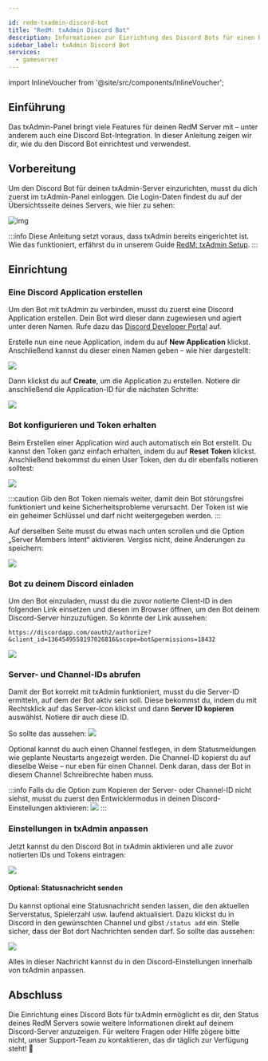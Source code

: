 ```yaml
---

id: redm-txadmin-discord-bot
title: "RedM: txAdmin Discord Bot"  
description: Informationen zur Einrichtung des Discord Bots für einen RedM txAdmin Server von ZAP-Hosting – ZAP-Hosting.com Dokumentation  
sidebar_label: txAdmin Discord Bot  
services:  
  - gameserver  
---
```


import InlineVoucher from '@site/src/components/InlineVoucher';


## Einführung  
Das txAdmin-Panel bringt viele Features für deinen RedM Server mit – unter anderem auch eine Discord Bot-Integration. In dieser Anleitung zeigen wir dir, wie du den Discord Bot einrichtest und verwendest.

<InlineVoucher />

## Vorbereitung

Um den Discord Bot für deinen txAdmin-Server einzurichten, musst du dich zuerst im txAdmin-Panel einloggen. Die Login-Daten findest du auf der Übersichtsseite deines Servers, wie hier zu sehen:

![img](https://screensaver01.zap-hosting.com/index.php/s/6gJa3qsymE2kzCi/download)

:::info
Diese Anleitung setzt voraus, dass txAdmin bereits eingerichtet ist. Wie das funktioniert, erfährst du in unserem Guide [RedM: txAdmin Setup](redm-txadmin-setup.md).
:::

## Einrichtung

### Eine Discord Application erstellen

Um den Bot mit txAdmin zu verbinden, musst du zuerst eine Discord Application erstellen. Dein Bot wird dieser dann zugewiesen und agiert unter deren Namen. Rufe dazu das [Discord Developer Portal](https://discord.com/developers/applications/) auf.

Erstelle nun eine neue Application, indem du auf **New Application** klickst. Anschließend kannst du dieser einen Namen geben – wie hier dargestellt:

![](https://screensaver01.zap-hosting.com/index.php/s/YPbPtRaPEHZ7pB4/preview)

Dann klickst du auf **Create**, um die Application zu erstellen. Notiere dir anschließend die Application-ID für die nächsten Schritte:

![](https://screensaver01.zap-hosting.com/index.php/s/tzBNzKBGzX8j4EK/preview)

### Bot konfigurieren und Token erhalten

Beim Erstellen einer Application wird auch automatisch ein Bot erstellt. Du kannst den Token ganz einfach erhalten, indem du auf **Reset Token** klickst. Anschließend bekommst du einen User Token, den du dir ebenfalls notieren solltest:

![](https://screensaver01.zap-hosting.com/index.php/s/5ypmywwPJxRAFax/preview)

:::caution
Gib den Bot Token niemals weiter, damit dein Bot störungsfrei funktioniert und keine Sicherheitsprobleme verursacht. Der Token ist wie ein geheimer Schlüssel und darf nicht weitergegeben werden.
:::

Auf derselben Seite musst du etwas nach unten scrollen und die Option „Server Members Intent“ aktivieren. Vergiss nicht, deine Änderungen zu speichern:

![](https://screensaver01.zap-hosting.com/index.php/s/c5SnKpn4GXtGM38/preview)

### Bot zu deinem Discord einladen

Um den Bot einzuladen, musst du die zuvor notierte Client-ID in den folgenden Link einsetzen und diesen im Browser öffnen, um den Bot deinem Discord-Server hinzuzufügen. So könnte der Link aussehen:

```
https://discordapp.com/oauth2/authorize?&client_id=1364549558197026816&scope=bot&permissions=18432
```

![](https://screensaver01.zap-hosting.com/index.php/s/yKX4ocRtrZ7zLWB/preview)

### Server- und Channel-IDs abrufen

Damit der Bot korrekt mit txAdmin funktioniert, musst du die Server-ID ermitteln, auf dem der Bot aktiv sein soll.
Diese bekommst du, indem du mit Rechtsklick auf das Server-Icon klickst und dann **Server ID kopieren** auswählst. Notiere dir auch diese ID.

So sollte das aussehen:
![](https://screensaver01.zap-hosting.com/index.php/s/6RywsHBecDb2Aeb/preview)

Optional kannst du auch einen Channel festlegen, in dem Statusmeldungen wie geplante Neustarts angezeigt werden. Die Channel-ID kopierst du auf dieselbe Weise – nur eben für einen Channel.
Denk daran, dass der Bot in diesem Channel Schreibrechte haben muss.

:::info
Falls du die Option zum Kopieren der Server- oder Channel-ID nicht siehst, musst du zuerst den Entwicklermodus in deinen Discord-Einstellungen aktivieren:
![](https://screensaver01.zap-hosting.com/index.php/s/EE26GrtQ6j6rHjB/preview) 
:::

### Einstellungen in txAdmin anpassen

Jetzt kannst du den Discord Bot in txAdmin aktivieren und alle zuvor notierten IDs und Tokens eintragen:

![](https://screensaver01.zap-hosting.com/index.php/s/HBAEi9c7dMLLCBy/preview)

#### Optional: Statusnachricht senden

Du kannst optional eine Statusnachricht senden lassen, die den aktuellen Serverstatus, Spielerzahl usw. laufend aktualisiert. Dazu klickst du in Discord in den gewünschten Channel und gibst `/status add` ein. Stelle sicher, dass der Bot dort Nachrichten senden darf. So sollte das aussehen:

![](https://screensaver01.zap-hosting.com/index.php/s/XnzsK4NGZTHYsM6/preview)

Alles in dieser Nachricht kannst du in den Discord-Einstellungen innerhalb von txAdmin anpassen.

## Abschluss

Die Einrichtung eines Discord Bots für txAdmin ermöglicht es dir, den Status deines RedM Servers sowie weitere Informationen direkt auf deinem Discord-Server anzuzeigen. Für weitere Fragen oder Hilfe zögere bitte nicht, unser Support-Team zu kontaktieren, das dir täglich zur Verfügung steht! 🙂